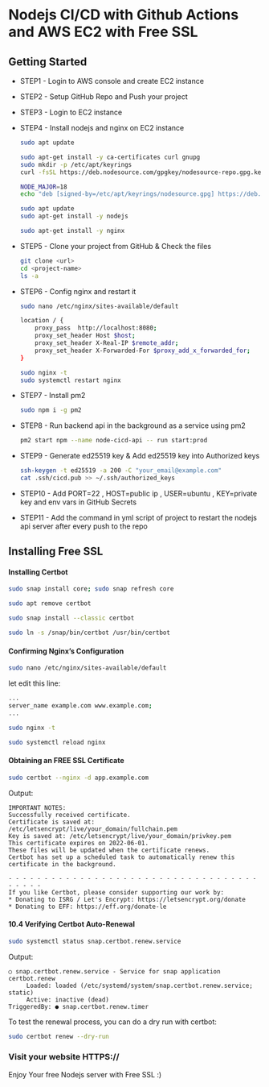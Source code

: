 # Nodejs CI/CD with Github Actions and AWS EC2 with Free SSL

## Getting Started

-   STEP1 - Login to AWS console and create EC2 instance
-   STEP2 - Setup GitHub Repo and Push your project
-   STEP3 - Login to EC2 instance
-   STEP4 - Install nodejs and nginx on EC2 instance 
    ```bash
    sudo apt update

    sudo apt-get install -y ca-certificates curl gnupg
    sudo mkdir -p /etc/apt/keyrings
    curl -fsSL https://deb.nodesource.com/gpgkey/nodesource-repo.gpg.key | sudo gpg --dearmor -o /etc/apt/keyrings/nodesource.gpg

    NODE_MAJOR=18
    echo "deb [signed-by=/etc/apt/keyrings/nodesource.gpg] https://deb.nodesource.com/node_$NODE_MAJOR.x nodistro main" | sudo tee /etc/apt/sources.list.d/nodesource.list

    sudo apt update
    sudo apt-get install -y nodejs

    sudo apt-get install -y nginx

-   STEP5 - Clone your project from GitHub & Check the files
    ```bash
    git clone <url>
    cd <project-name>
    ls -a
    ```

-   STEP6 - Config nginx and restart it
    ```bash
    sudo nano /etc/nginx/sites-available/default

    location / {
        proxy_pass  http://localhost:8080;
        proxy_set_header Host $host;
        proxy_set_header X-Real-IP $remote_addr;
        proxy_set_header X-Forwarded-For $proxy_add_x_forwarded_for;
    }

    sudo nginx -t
    sudo systemctl restart nginx
    ```

-   STEP7 - Install pm2
    ```bash
    sudo npm i -g pm2
    ```

-   STEP8 - Run backend api in the background as a service using pm2
    ```bash
    pm2 start npm --name node-cicd-api -- run start:prod
    ```
    
-   STEP9 - Generate ed25519 key & Add ed25519 key into Authorized keys
    ```bash
    ssh-keygen -t ed25519 -a 200 -C "your_email@example.com"
    cat .ssh/cicd.pub >> ~/.ssh/authorized_keys
    ```

-   STEP10 - Add PORT=22 , HOST=public ip , USER=ubuntu , KEY=private key and env vars in GitHub Secrets

-   STEP11 - Add the command in yml script of project to restart the nodejs api server after every push to the repo

 
##  Installing Free SSL

####  Installing Certbot

```sh
sudo snap install core; sudo snap refresh core
```

```sh
sudo apt remove certbot
```

```sh
sudo snap install --classic certbot
```

```sh
sudo ln -s /snap/bin/certbot /usr/bin/certbot
```

#### Confirming Nginx’s Configuration
```sh
sudo nano /etc/nginx/sites-available/default
```

let edit this line:
```sh
...
server_name example.com www.example.com;
...
```

```sh
sudo nginx -t
```

```sh
sudo systemctl reload nginx
```

#### Obtaining an FREE SSL Certificate
```sh
sudo certbot --nginx -d app.example.com 
```

Output:
```
IMPORTANT NOTES:
Successfully received certificate.
Certificate is saved at: /etc/letsencrypt/live/your_domain/fullchain.pem
Key is saved at: /etc/letsencrypt/live/your_domain/privkey.pem
This certificate expires on 2022-06-01.
These files will be updated when the certificate renews.
Certbot has set up a scheduled task to automatically renew this certificate in the background.

- - - - - - - - - - - - - - - - - - - - - - - - - - - - - - - - - - - - - - - -
If you like Certbot, please consider supporting our work by:
* Donating to ISRG / Let's Encrypt: https://letsencrypt.org/donate
* Donating to EFF: https://eff.org/donate-le
```

#### 10.4 Verifying Certbot Auto-Renewal
```sh
sudo systemctl status snap.certbot.renew.service
```
Output:
```
○ snap.certbot.renew.service - Service for snap application certbot.renew
     Loaded: loaded (/etc/systemd/system/snap.certbot.renew.service; static)
     Active: inactive (dead)
TriggeredBy: ● snap.certbot.renew.timer
```

To test the renewal process, you can do a dry run with certbot:

```sh
sudo certbot renew --dry-run
```

### Visit your website HTTPS://<your website>
  Enjoy Your free Nodejs server with Free SSL :)














